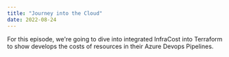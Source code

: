 ```yaml
---
title: "Journey into the Cloud"
date: 2022-08-24
---
```


For this episode, we're going to dive into integrated InfraCost into Terraform to show develops the costs of resources in their Azure Devops Pipelines.
